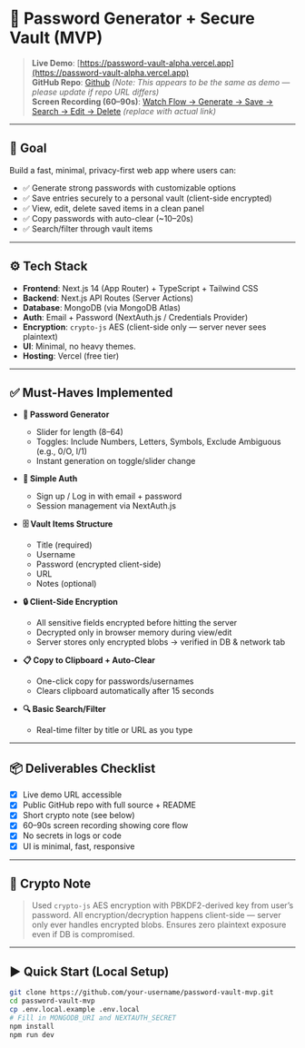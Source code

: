# 🔐 Password Generator + Secure Vault (MVP)

> **Live Demo**: [https://password-vault-alpha.vercel.app](https://password-vault-alpha.vercel.app)  
> **GitHub Repo**: [Github](https://github.com/Anirban642/password-vault) *(Note: This appears to be the same as demo — please update if repo URL differs)*  
> **Screen Recording (60–90s)**: [Watch Flow → Generate → Save → Search → Edit → Delete](https://your-screen-recording-link.com) *(replace with actual link)*

---

## 🎯 Goal

Build a fast, minimal, privacy-first web app where users can:

- ✅ Generate strong passwords with customizable options  
- ✅ Save entries securely to a personal vault (client-side encrypted)  
- ✅ View, edit, delete saved items in a clean panel  
- ✅ Copy passwords with auto-clear (~10–20s)  
- ✅ Search/filter through vault items  

---

## ⚙️ Tech Stack

- **Frontend**: Next.js 14 (App Router) + TypeScript + Tailwind CSS  
- **Backend**: Next.js API Routes (Server Actions)  
- **Database**: MongoDB (via MongoDB Atlas)  
- **Auth**: Email + Password (NextAuth.js / Credentials Provider)  
- **Encryption**: `crypto-js` AES (client-side only — server never sees plaintext)  
- **UI**: Minimal, no heavy themes.  
- **Hosting**: Vercel (free tier)

---

## ✅ Must-Haves Implemented

- **🔐 Password Generator**  
  - Slider for length (8–64)  
  - Toggles: Include Numbers, Letters, Symbols, Exclude Ambiguous (e.g., 0/O, l/1)  
  - Instant generation on toggle/slider change  

- **👤 Simple Auth**  
  - Sign up / Log in with email + password  
  - Session management via NextAuth.js  

- **🗄️ Vault Items Structure**  
  - Title (required)  
  - Username  
  - Password (encrypted client-side)  
  - URL  
  - Notes (optional)  

- **🔒 Client-Side Encryption**  
  - All sensitive fields encrypted before hitting the server  
  - Decrypted only in browser memory during view/edit  
  - Server stores only encrypted blobs → verified in DB & network tab  

- **📋 Copy to Clipboard + Auto-Clear**  
  - One-click copy for passwords/usernames  
  - Clears clipboard automatically after 15 seconds  

- **🔍 Basic Search/Filter**  
  - Real-time filter by title or URL as you type  

---

## 📦 Deliverables Checklist

- [x] Live demo URL accessible  
- [x] Public GitHub repo with full source + README  
- [x] Short crypto note (see below)  
- [x] 60–90s screen recording showing core flow  
- [x] No secrets in logs or code  
- [x] UI is minimal, fast, responsive  

---

## 🔐 Crypto Note

> Used `crypto-js` AES encryption with PBKDF2-derived key from user’s password. All encryption/decryption happens client-side — server only ever handles encrypted blobs. Ensures zero plaintext exposure even if DB is compromised.

---

## ▶️ Quick Start (Local Setup)

```bash
git clone https://github.com/your-username/password-vault-mvp.git
cd password-vault-mvp
cp .env.local.example .env.local
# Fill in MONGODB_URI and NEXTAUTH_SECRET
npm install
npm run dev
